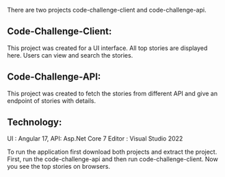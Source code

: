 There are two projects code-challenge-client and code-challenge-api. 

## Code-Challenge-Client: 
This project was created for a UI interface. All top stories are displayed here. Users can view and search the stories.

## Code-Challenge-API:
This project was created to fetch the stories from different API and give an endpoint of stories with details.

## Technology:
UI : Angular 17,
API: Asp.Net Core 7
Editor : Visual Studio 2022

To run the application first download both projects and extract the project. First, run the code-challenge-api and then run code-challenge-client. Now you see the top stories on browsers.

